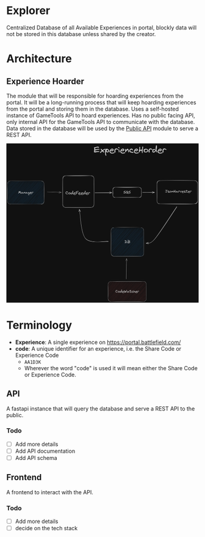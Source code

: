 # Explorer
Centralized Database of all Available Experiences in portal,
blockly data will not be stored in this database unless shared by the creator.


# Architecture

## Experience Hoarder
The module that will be responsible for hoarding experiences from the portal. 
It will be a long-running process that will keep hoarding experiences from the portal and storing them in the database.
Uses a self-hosted instance of GameTools API to hoard experiences.
Has no public facing API, only internal API for the GameTools API to communicate with the database.
Data stored in the database will be used by the [Public API](./api) module to serve a REST API.

![[Architecture](https://excalidraw.com/#json=zJN6t5B1rot8v6FtEyd8G,yvyZF2LtlwYL15NjnyYb_Q)](./data/experience_horder_arch.png)

# Terminology
- **Experience**: A single experience on https://portal.battlefield.com/
- **code**: A unique identifier for an experience, i.e. the Share Code or Experience Code
  - `AA1D3K`
  - Wherever the word "code" is used it will mean either the Share Code or Experience Code.

## API
A fastapi instance that will query the database and serve a REST API to the public.
### Todo
- [ ] Add more details
- [ ] Add API documentation
- [ ] Add API schema

## Frontend
A frontend to interact with the API. 
### Todo
- [ ] Add more details
- [ ] decide on the tech stack
